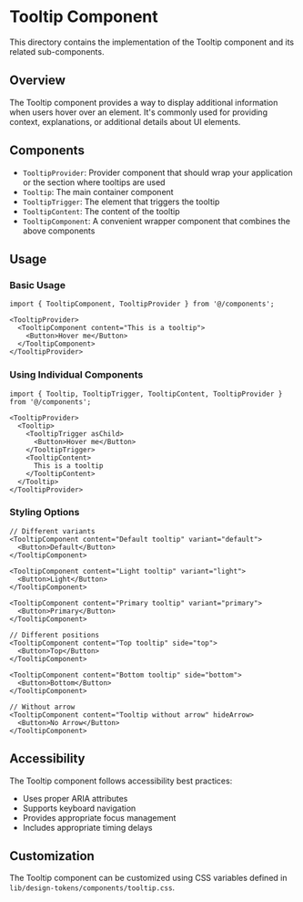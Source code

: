 # Tooltip Component

This directory contains the implementation of the Tooltip component and its related sub-components.

## Overview

The Tooltip component provides a way to display additional information when users hover over an element. It's commonly used for providing context, explanations, or additional details about UI elements.

## Components

- `TooltipProvider`: Provider component that should wrap your application or the section where tooltips are used
- `Tooltip`: The main container component
- `TooltipTrigger`: The element that triggers the tooltip
- `TooltipContent`: The content of the tooltip
- `TooltipComponent`: A convenient wrapper component that combines the above components

## Usage

### Basic Usage

```tsx
import { TooltipComponent, TooltipProvider } from '@/components';

<TooltipProvider>
  <TooltipComponent content="This is a tooltip">
    <Button>Hover me</Button>
  </TooltipComponent>
</TooltipProvider>
```

### Using Individual Components

```tsx
import { Tooltip, TooltipTrigger, TooltipContent, TooltipProvider } from '@/components';

<TooltipProvider>
  <Tooltip>
    <TooltipTrigger asChild>
      <Button>Hover me</Button>
    </TooltipTrigger>
    <TooltipContent>
      This is a tooltip
    </TooltipContent>
  </Tooltip>
</TooltipProvider>
```

### Styling Options

```tsx
// Different variants
<TooltipComponent content="Default tooltip" variant="default">
  <Button>Default</Button>
</TooltipComponent>

<TooltipComponent content="Light tooltip" variant="light">
  <Button>Light</Button>
</TooltipComponent>

<TooltipComponent content="Primary tooltip" variant="primary">
  <Button>Primary</Button>
</TooltipComponent>

// Different positions
<TooltipComponent content="Top tooltip" side="top">
  <Button>Top</Button>
</TooltipComponent>

<TooltipComponent content="Bottom tooltip" side="bottom">
  <Button>Bottom</Button>
</TooltipComponent>

// Without arrow
<TooltipComponent content="Tooltip without arrow" hideArrow>
  <Button>No Arrow</Button>
</TooltipComponent>
```

## Accessibility

The Tooltip component follows accessibility best practices:

- Uses proper ARIA attributes
- Supports keyboard navigation
- Provides appropriate focus management
- Includes appropriate timing delays

## Customization

The Tooltip component can be customized using CSS variables defined in `lib/design-tokens/components/tooltip.css`.
